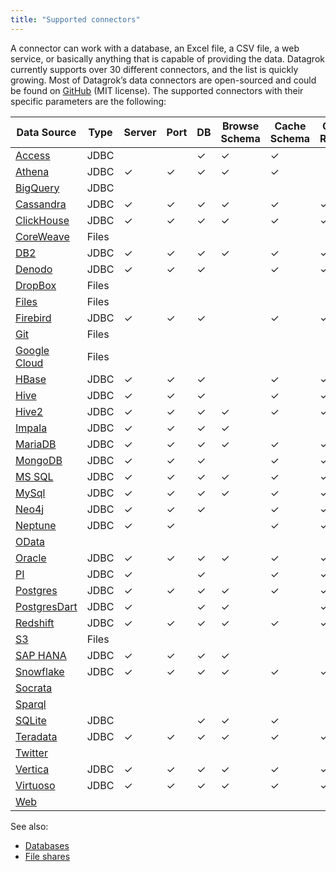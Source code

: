 ```yaml
---
title: "Supported connectors"
---
```



A connector can work with a database, an Excel file, a CSV file, a web service,
or basically anything that is capable of providing the data. Datagrok currently
supports over 30 different connectors, and the list is quickly growing. Most of
Datagrok’s data connectors are open-sourced and could be found on
[GitHub](https://github.com/datagrok-ai/public/tree/master/connectors) (MIT
license). The supported connectors with their specific parameters are the
following:

| Data Source                      | Type  | Server | Port | DB  | Browse Schema | Cache Schema | Cache Results | SSL | Connection String | Login | Password | Other Parameters                                       |
|----------------------------------|-------|--------|------|-----|---------------|--------------|---------------|-----|-------------------|-------|----------|--------------------------------------------------------|
| [Access](./access.md)            | JDBC  |        |      | ✓   | ✓             | ✓            |               |     | ✓                 | ✓     | ✓        |                                                        |
| [Athena](./athena.md)            | JDBC  | ✓      | ✓    | ✓   | ✓             | ✓            |               |     | ✓                 |       |          | [See the list](./athena.md)                            |
| [BigQuery](./bigquery.md)        | JDBC  |        |      |     |               |              |               |     | ✓                 | ✓     | ✓        | [See the list](./bigquery.md#connection-parameters)    |
| [Cassandra](./cassandra.md)      | JDBC  | ✓      | ✓    | ✓   | ✓             | ✓            | ✓             | ✓   | ✓                 | ✓     | ✓        |                                                        |
| [ClickHouse](./clickhouse.md)    | JDBC  | ✓      | ✓    | ✓   | ✓             | ✓            | ✓             | ✓   | ✓                 | ✓     | ✓        |                                                        |
| [CoreWeave](./coreweave.md)      | Files |        |      |     |               |              |               |     |                   |       |          | [See the list](./coreweave.md#connection-parameters)   |
| [DB2](./db2.md)                  | JDBC  | ✓      | ✓    | ✓   | ✓             | ✓            | ✓             | ✓   | ✓                 | ✓     | ✓        |                                                        |
| [Denodo](./denodo.md)            | JDBC  | ✓      | ✓    | ✓   |               | ✓            | ✓             | ✓   | ✓                 | ✓     | ✓        |                                                        |
| [DropBox](./dropbox.md)          | Files |        |      |     |               |              |               |     |                   |       | ✓        | [See the list](./dropbox.md#connection-parameters)     |
| [Files](./files.md)              | Files |        |      |     |               |              |               |     |                   | ✓     | ✓        | [See the list](./files.md#connection-parameters)       |
| [Firebird](./firebird.md)        | JDBC  | ✓      | ✓    | ✓   |               | ✓            | ✓             |     | ✓                 | ✓     | ✓        |                                                        |
| [Git](./git.md)                  | Files |        |      |     |               |              |               |     |                   |       |          | [See the list](./git.md#connection-parameters)         |
| [Google Cloud](./googlecloud.md) | Files |        |      |     |               |              |               |     |                   |       |          | [See the list](./googlecloud.md#connection-parameters) |
| [HBase](./hbase.md)              | JDBC  | ✓      | ✓    | ✓   |               | ✓            | ✓             | ✓   | ✓                 | ✓     | ✓        |                                                        |
| [Hive](./hive.md)                | JDBC  | ✓      | ✓    | ✓   |               | ✓            | ✓             | ✓   | ✓                 | ✓     | ✓        |                                                        |
| [Hive2](./hive2.md)              | JDBC  | ✓      | ✓    | ✓   | ✓             | ✓            | ✓             | ✓   | ✓                 | ✓     | ✓        |                                                        |
| [Impala](./impala.md)            | JDBC  | ✓      | ✓    | ✓   | ✓             |              |               |     | ✓                 | ✓     | ✓        | [See the list](./impala.md#connection-parameters)      |
| [MariaDB](./mariadb.md)          | JDBC  | ✓      | ✓    | ✓   | ✓             | ✓            | ✓             | ✓   | ✓                 | ✓     | ✓        |                                                        |
| [MongoDB](./mongodb.md)          | JDBC  | ✓      | ✓    | ✓   |               | ✓            | ✓             |     | ✓                 | ✓     | ✓        ||
| [MS SQL](./mssql.md)             | JDBC  | ✓      | ✓    | ✓   | ✓             | ✓            | ✓             | ✓   | ✓                 | ✓     | ✓        ||
| [MySql](./mysql.md)              | JDBC  | ✓      | ✓    | ✓   | ✓             | ✓            | ✓             | ✓   | ✓                 | ✓     | ✓        |                                                        |
| [Neo4j](./neo4j.md)              | JDBC  | ✓      | ✓    | ✓   |               | ✓            | ✓             | ✓   | ✓                 | ✓     | ✓        |                                                        |
| [Neptune](./neptune.md)          | JDBC  | ✓      | ✓    |     |               | ✓            | ✓             |     | ✓                 |       |          | [See the list](./neptune.md#connection-parameters)     |
| [OData](./odata.md)              |       |        |      |     |               |              |               |     |                   |       |          | [See the list](./odata.md#connection-parameters)       |
| [Oracle](./oracle.md)            | JDBC  | ✓      | ✓    | ✓   | ✓             | ✓            | ✓             | ✓   | ✓                 | ✓     | ✓        |                                                        |
| [PI](./pi.md)                    | JDBC  | ✓      |      | ✓   |               | ✓            | ✓             |     | ✓                 | ✓     | ✓        | [See the list](./pi.md#connection-parameters)          |
| [Postgres](./postgres.md)        | JDBC  | ✓      | ✓    | ✓   | ✓             | ✓            | ✓             | ✓   | ✓                 | ✓     | ✓        |                                                        |
| [PostgresDart](./postgres.md)    | JDBC  | ✓      |      | ✓   | ✓             |              | ✓             | ✓   |                   | ✓     | ✓        |                                                        |
| [Redshift](./redshift.md)        | JDBC  | ✓      | ✓    | ✓   | ✓             | ✓            | ✓             | ✓   | ✓                 | ✓     | ✓        |                                                        |
| [S3](./s3.md)                    | Files |        |      |     |               |              |               |     |                   |       |          | [See the list](./s3.md#connection-parameters)          |
| [SAP HANA](./sap-hana.md)        | JDBC  | ✓      | ✓    | ✓   | ✓             |              |               |     |                   | ✓     | ✓        | [See the list](./sap-hana.md#connection-parameters)    |
| [Snowflake](./snowflake.md)      | JDBC  | ✓      | ✓    | ✓   | ✓             | ✓            | ✓             | ✓   | ✓                 | ✓     | ✓        |                                                        |
| [Socrata](./socrata.md)          |       |        |      |     |               |              |               |     |                   |       |          | [See the list](./socrata.md#connection-parameters)     |
| [Sparql](./sparql.md)            |       |        |      |     |               |              |               |     |                   |       |          | [See the list](./sparql.md#connection-parameters)      |
| [SQLite](./sqlite.md)            | JDBC  |        |      | ✓   | ✓             | ✓            |               |     | ✓                 | ✓     | ✓        |                                                        |
| [Teradata](./teradata.md)        | JDBC  | ✓      | ✓    | ✓   | ✓             | ✓            | ✓             | ✓   | ✓                 | ✓     | ✓        |                                                        |
| [Twitter](./twitter.md)          |       |        |      |     |               |              |               |     |                   |       |          | [See the list](./twitter.md#connection-parameters)     |
| [Vertica](./vertica.md)          | JDBC  | ✓      | ✓    | ✓   | ✓             | ✓            | ✓             | ✓   | ✓                 | ✓     | ✓        |                                                        |
| [Virtuoso](./virtuoso.md)        | JDBC  | ✓      | ✓    | ✓   | ✓             | ✓            | ✓             | ✓   | ✓                 | ✓     | ✓        |                                                        |
| [Web](./web.md)                  |       |        |      |     |               |              |               |     |                   |       |          | [See the list](./web.md#connection-parameters)         |

See also:

* [Databases](../databases.mdx)
* [File shares](../../files/files.mdx)
